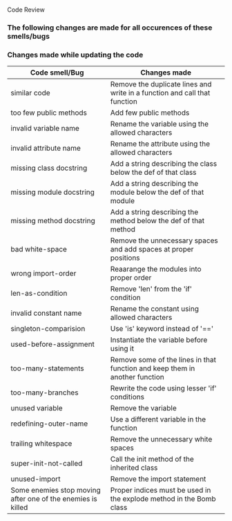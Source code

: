 #
Code Review

### The following changes are made for all occurences of these smells/bugs 

### Changes made while updating the code 
Code smell/Bug | Changes made
	---- | ----
	similar code | Remove the duplicate lines and write in a function and call that function
	too few public methods | Add few public methods 
	invalid variable name | Rename the variable using the allowed characters 
	invalid attribute name | Rename the attribute using the allowed characters
	missing class docstring | Add a string describing the class below the def of that class
	missing module docstring | Add a string describing the module below the def of that module
	missing method docstring | Add a string describing the method below the def of that method
	bad white-space | Remove the unnecessary spaces and add spaces at proper positions
	wrong import-order | Reaarange the modules into proper order
	len-as-condition | Remove 'len' from the 'if' condition
	invalid constant name | Rename the constant using allowed characters
	singleton-comparision | Use 'is' keyword instead of '=='
	used-before-assignment | Instantiate the variable before using it
	too-many-statements | Remove some of the lines in that function and keep them in another function
	too-many-branches | Rewrite the code using lesser 'if' conditions
	unused variable | Remove the variable
	redefining-outer-name | Use a different variable in the function
	trailing whitespace | Remove the unnecessary white spaces
	super-init-not-called | Call the init method of the inherited class
	unused-import | Remove the import statement
	Some enemies stop moving after one of the enemies is killed | Proper indices must be used in the explode method in the Bomb class
